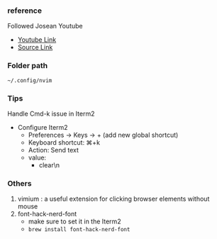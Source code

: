 ### reference

Followed Josean Youtube

- [Youtube Link](https://www.youtube.com/watch?v=6pAG3BHurdM&t=837s)
- [Source Link](https://www.josean.com/posts/how-to-setup-neovim-2024)

### Folder path

`~/.config/nvim`

### Tips

Handle Cmd-k issue in Iterm2

- Configure Iterm2
  - Preferences -> Keys -> + (add new global shortcut)
  - Keyboard shortcut: ⌘+k
  - Action: Send text
  - value:
    - clear\n

### Others

1. vimium : a useful extension for clicking browser elements without mouse
2. font-hack-nerd-font
   - make sure to set it in the Iterm2
   - `brew install font-hack-nerd-font`
